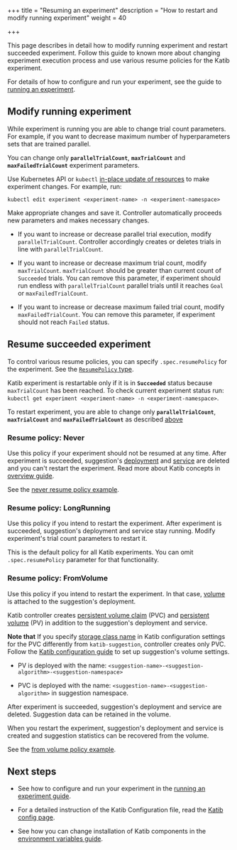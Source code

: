 +++
title = "Resuming an experiment"
description = "How to restart and modify running experiment"
weight = 40
                    
+++

This page describes in detail how to modify running experiment and restart succeeded experiment.
Follow this guide to known more about changing experiment execution process and use various
resume policies for the Katib experiment.

For details of how to configure and run your experiment, see the guide to
[running an experiment](/docs/components/hyperparameter-tuning/experiment/).

<a id="modify-experiment">

## Modify running experiment

While experiment is running you are able to change trial count parameters.
For example, if you want to decrease maximum number of hyperparameters sets that are trained parallel.

You can change only **`parallelTrialCount`**, **`maxTrialCount`** and **`maxFailedTrialCount`**
experiment parameters.

Use Kubernetes API or `kubectl`
[in-place update of resources](https://kubernetes.io/docs/concepts/cluster-administration/manage-deployment/#in-place-updates-of-resources)
to make experiment changes. For example, run:

```
kubectl edit experiment <experiment-name> -n <experiment-namespace>
```

Make appropriate changes and save it. Controller automatically proceeds new parameters and
makes necessary changes.

- If you want to increase or decrease parallel trial execution, modify `parallelTrialCount`.
  Controller accordingly creates or deletes trials in line with `parallelTrialCount`.

- If you want to increase or decrease maximum trial count, modify `maxTrialCount`. `maxTrialCount`
  should be greater than current count of `Succeeded` trials. You can remove this parameter, if
  experiment should run endless with `parallelTrialCount` parallel trials until it reaches `Goal` or `maxFailedTrialCount`.

- If you want to increase or decrease maximum failed trial count, modify `maxFailedTrialCount`.
  You can remove this parameter, if experiment should not reach `Failed` status.

## Resume succeeded experiment

To control various resume policies, you can specify `.spec.resumePolicy` for the experiment.
See the [`ResumePolicy` type](https://github.com/kubeflow/katib/blob/master/pkg/apis/controller/experiments/v1beta1/experiment_types.go#L54).

Katib experiment is restartable only if it is in **`Succeeded`** status because
`maxTrialCount` has been reached. To check current experiment status run:
`kubectl get experiment <experiment-name> -n <experiment-namespace>`.

To restart experiment, you are able to change only **`parallelTrialCount`**, **`maxTrialCount`** and **`maxFailedTrialCount`**
as described [above](#modify-experiment)

### Resume policy: Never

Use this policy if your experiment should not be resumed at any time.
After experiment is succeeded, suggestion's [deployment](https://kubernetes.io/docs/concepts/workloads/controllers/deployment/)
and [service](https://kubernetes.io/docs/concepts/services-networking/service/)
are deleted and you can't restart the experiment.
Read more about Katib concepts in [overview guide](/docs/components/hyperparameter-tuning/overview/#katib-concepts).

See the [never resume policy example](https://github.com/kubeflow/katib/blob/master/examples/v1beta1/resume-experiment/never-resume.yaml#L20).

### Resume policy: LongRunning

Use this policy if you intend to restart the experiment.
After experiment is succeeded, suggestion's deployment and service stay running.
Modify experiment's trial count parameters to restart it.

This is the default policy for all Katib experiments. You can omit `.spec.resumePolicy` parameter for that functionality.

### Resume policy: FromVolume

Use this policy if you intend to restart the experiment.
In that case, [volume](https://kubernetes.io/docs/concepts/storage/volumes/)
is attached to the suggestion's deployment.

Katib controller creates [persistent volume claim](https://kubernetes.io/docs/concepts/storage/persistent-volumes/#persistentvolumeclaims) (PVC)
and [persistent volume](https://kubernetes.io/docs/concepts/storage/persistent-volumes/#persistent-volumes) (PV)
in addition to the suggestion's deployment and service.

**Note that** If you specify [storage class name](https://kubernetes.io/docs/concepts/storage/storage-classes/)
in Katib configuration settings for the PVC differently from `katib-suggestion`, controller creates only PVC.
Follow the [Katib configuration guide](/docs/components/hyperparameter-tuning/katib-config/#suggestion-volume-settings)
to set up suggestion's volume settings.

- PV is deployed with the name: `<suggestion-name>-<suggestion-algorithm>-<suggestion-namespace>`

- PVC is deployed with the name: `<suggestion-name>-<suggestion-algorithm>` in suggestion namespace.

After experiment is succeeded, suggestion's deployment and service are deleted.
Suggestion data can be retained in the volume.

When you restart the experiment, suggestion's deployment and service is created and
suggestion statistics can be recovered from the volume.

See the [from volume policy example](https://github.com/kubeflow/katib/blob/master/examples/v1beta1/resume-experiment/from-volume-resume.yaml#L18).

## Next steps

- See how to configure and run your experiment in the
  [running an experiment guide](/docs/components/hyperparameter-tuning/experiment/).

- For a detailed instruction of the Katib Configuration file,
  read the [Katib config page](/docs/components/hyperparameter-tuning/katib-config/).

- See how you can change installation of Katib components in the [environment variables guide](/docs/components/hyperparameter-tuning/env-variables/).
